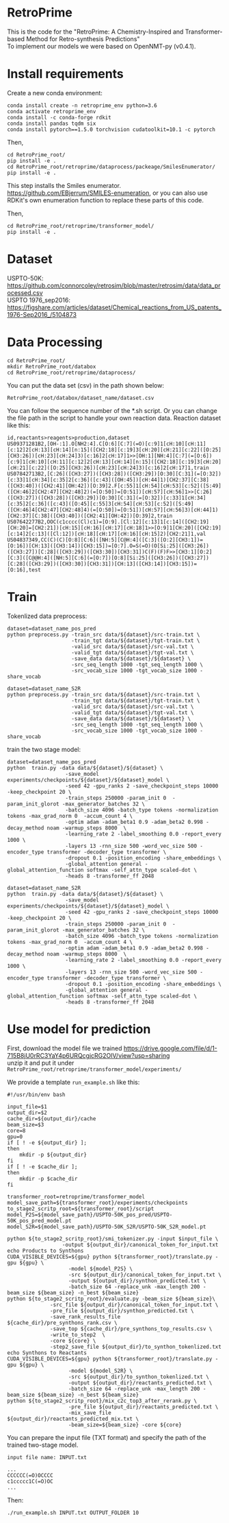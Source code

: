 # RetroPrime
This is the code for the "RetroPrime: A Chemistry-Inspired and Transformer-based Method for Retro-synthesis Predictions" \
To implement our models we were based on OpenNMT-py (v0.4.1).
# Install requirements
Create a new conda environment:
```
conda install create -n retroprime_env python=3.6
conda activate retroprime_env
conda install -c conda-forge rdkit
conda install pandas tqdm six
conda install pytorch==1.5.0 torchvision cudatoolkit=10.1 -c pytorch
```
Then,
```
cd RetroPrime_root/
pip install -e .
cd RetroPrime_root/retroprime/dataprocess/packeage/SmilesEnumerator/
pip install -e .
```
This step installs the Smiles enumerator. https://github.com/EBjerrum/SMILES-enumeration, or you can also use RDKit's own enumeration function to replace these parts of this code.

Then,
```
cd RetroPrime_root/retroprime/transformer_model/
pip install -e .
```
# Dataset
USPTO-50K: https://github.com/connorcoley/retrosim/blob/master/retrosim/data/data_processed.csv  
USPTO 1976_sep2016: https://figshare.com/articles/dataset/Chemical_reactions_from_US_patents_1976-Sep2016_/5104873
# Data Processing
```
cd RetroPrime_root/
mkdir RetroPrime_root/databox
cd RetroPrime_root/retroprime/dataprocess/
```
You can put the data set (csv) in the path shown below:
```
RetroPrime_root/databox/dataset_name/dataset.csv
```
You can follow the sequence number of the *.sh script. Or you can change the file path in the script to handle your own reaction data. Reaction dataset like this:
```
id,reactants>reagents>production,dataset
US09371281B2,[OH-:1].O[NH2:4].C[O:6][C:7](=O)[c:9]1[cH:10][cH:11][c:12]2[cH:13][cH:14][n:15]([CH2:18][c:19]3[cH:20][cH:21][c:22]([O:25][CH3:26])[cH:23][cH:24]3)[c:16]2[cH:17]1>>[OH:1][NH:4][C:7](=[O:6])[c:9]1[cH:10][cH:11][c:12]2[cH:13][cH:14][n:15]([CH2:18][c:19]3[cH:20][cH:21][c:22]([O:25][CH3:26])[cH:23][cH:24]3)[c:16]2[cH:17]1,train
US07842713B2,[C:26]([CH3:27])([CH3:28])([CH3:29])[O:30][C:31](=[O:32])[c:33]1[cH:34][c:35]2[c:36]([c:43]([OH:45])[cH:44]1)[CH2:37][C:38]([CH3:40])([CH2:41][OH:42])[O:39]2.F[c:55]1[cH:54][cH:53][c:52]([S:49]([CH:46]2[CH2:47][CH2:48]2)(=[O:50])=[O:51])[cH:57][cH:56]1>>[C:26]([CH3:27])([CH3:28])([CH3:29])[O:30][C:31](=[O:32])[c:33]1[cH:34][c:35]2[c:36]([c:43]([O:45][c:55]3[cH:54][cH:53][c:52]([S:49]([CH:46]4[CH2:47][CH2:48]4)(=[O:50])=[O:51])[cH:57][cH:56]3)[cH:44]1)[CH2:37][C:38]([CH3:40])([CH2:41][OH:42])[O:39]2,train
US07642277B2,OOC(c1cccc(Cl)c1)=[O:9].[Cl:12][c:13]1[c:14]([CH2:19][CH:20]=[CH2:21])[cH:15][cH:16][cH:17][cH:18]1>>[O:9]1[CH:20]([CH2:19][c:14]2[c:13]([Cl:12])[cH:18][cH:17][cH:16][cH:15]2)[CH2:21]1,val
US04837349,CC(C)(C)[O:8][C:6]([NH:5][C@H:4]([C:3]([O:2][CH3:1])=[O:16])[CH:13]([CH3:14])[CH3:15])=[O:7].O=S(=O)(O[Si:25]([CH3:26])([CH3:27])[C:28]([CH3:29])([CH3:30])[CH3:31])C(F)(F)F>>[CH3:1][O:2][C:3]([C@@H:4]([NH:5][C:6](=[O:7])[O:8][Si:25]([CH3:26])([CH3:27])[C:28]([CH3:29])([CH3:30])[CH3:31])[CH:13]([CH3:14])[CH3:15])=[O:16],test
```
# Train
Tokenlized data preprocess:
```
dataset=dataset_name_pos_pred
python preprocess.py -train_src data/${dataset}/src-train.txt \
                     -train_tgt data/${dataset}/tgt-train.txt \
                     -valid_src data/${dataset}/src-val.txt \
                     -valid_tgt data/${dataset}/tgt-val.txt \
                     -save_data data/${dataset}/${dataset} \
                     -src_seq_length 1000 -tgt_seq_length 1000 \
                     -src_vocab_size 1000 -tgt_vocab_size 1000 -share_vocab

dataset=dataset_name_S2R
python preprocess.py -train_src data/${dataset}/src-train.txt \
                     -train_tgt data/${dataset}/tgt-train.txt \
                     -valid_src data/${dataset}/src-val.txt \
                     -valid_tgt data/${dataset}/tgt-val.txt \
                     -save_data data/${dataset}/${dataset} \
                     -src_seq_length 1000 -tgt_seq_length 1000 \
                     -src_vocab_size 1000 -tgt_vocab_size 1000 -share_vocab
```
train the two stage model:
```
dataset=dataset_name_pos_pred
python  train.py -data data/${dataset}/${dataset} \
                   -save_model experiments/checkpoints/${dataset}/${dataset}_model \
                   -seed 42 -gpu_ranks 2 -save_checkpoint_steps 10000 -keep_checkpoint 20 \
                   -train_steps 250000 -param_init 0  -param_init_glorot -max_generator_batches 32 \
                   -batch_size 4096 -batch_type tokens -normalization tokens -max_grad_norm 0  -accum_count 4 \
                   -optim adam -adam_beta1 0.9 -adam_beta2 0.998 -decay_method noam -warmup_steps 8000  \
                   -learning_rate 2 -label_smoothing 0.0 -report_every 1000 \
                   -layers 13 -rnn_size 500 -word_vec_size 500 -encoder_type transformer -decoder_type transformer \
                   -dropout 0.1 -position_encoding -share_embeddings \
                   -global_attention general -global_attention_function softmax -self_attn_type scaled-dot \
                   -heads 8 -transformer_ff 2048

dataset=dataset_name_S2R
python  train.py -data data/${dataset}/${dataset} \
                   -save_model experiments/checkpoints/${dataset}/${dataset}_model \
                   -seed 42 -gpu_ranks 2 -save_checkpoint_steps 10000 -keep_checkpoint 20 \
                   -train_steps 250000 -param_init 0  -param_init_glorot -max_generator_batches 32 \
                   -batch_size 4096 -batch_type tokens -normalization tokens -max_grad_norm 0  -accum_count 4 \
                   -optim adam -adam_beta1 0.9 -adam_beta2 0.998 -decay_method noam -warmup_steps 8000  \
                   -learning_rate 2 -label_smoothing 0.0 -report_every 1000 \
                   -layers 13 -rnn_size 500 -word_vec_size 500 -encoder_type transformer -decoder_type transformer \
                   -dropout 0.1 -position_encoding -share_embeddings \
                   -global_attention general -global_attention_function softmax -self_attn_type scaled-dot \
                   -heads 8 -transformer_ff 2048                   
```

# Use model for prediction
First, download the model file we trained https://drive.google.com/file/d/1-715B8jU0rRC3YaY4p6URQcgjcRG2OlV/view?usp=sharing  
unzip it and put it under ```RetroPrime_root/retroprime/transformer_model/experiments/```
 
We provide a template ```run_example.sh``` like this:
```
#!/usr/bin/env bash

input_file=$1
output_dir=$2
cache_dir=${output_dir}/cache
beam_size=$3
core=8
gpu=0
if [ ! -e ${output_dir} ];
then
    mkdir -p ${output_dir}
fi
if [ ! -e $cache_dir ];
then
    mkdir -p $cache_dir
fi

transformer_root=retroprime/transformer_model
model_save_path=${transformer_root}/experiments/checkpoints
to_stage2_scritp_root=${transformer_root}/script
model_P2S=${model_save_path}/USPTO-50K_pos_pred/USPTO-50K_pos_pred_model.pt
model_S2R=${model_save_path}/USPTO-50K_S2R/USPTO-50K_S2R_model.pt

python ${to_stage2_scritp_root}/smi_tokenizer.py -input $input_file \
                  -output ${output_dir}/canonical_token_for_input.txt
echo Products to Synthons
CUDA_VISIBLE_DEVICES=${gpu} python ${transformer_root}/translate.py -gpu ${gpu} \
                    -model ${model_P2S} \
                    -src ${output_dir}/canonical_token_for_input.txt \
                    -output ${output_dir}/synthon_predicted.txt \
                    -batch_size 64 -replace_unk -max_length 200 -beam_size ${beam_size} -n_best ${beam_size}
python ${to_stage2_scritp_root}/evaluate.py -beam_size ${beam_size}\
		      -src_file ${output_dir}/canonical_token_for_input.txt \
		      -pre_file ${output_dir}/synthon_predicted.txt \
		      -save_rank_results_file ${cache_dir}/pre_synthons_rank.csv \
		      -save_top ${cache_dir}/pre_synthons_top_results.csv \
		      -write_to_step2  \
		      -core ${core} \
		      -step2_save_file ${output_dir}/to_synthon_tokenlized.txt
echo Synthons to Reactants
CUDA_VISIBLE_DEVICES=${gpu} python ${transformer_root}/translate.py -gpu ${gpu} \
                    -model ${model_S2R} \
                    -src ${output_dir}/to_synthon_tokenlized.txt \
                    -output ${output_dir}/reactants_predicted.txt \
                    -batch_size 64 -replace_unk -max_length 200 -beam_size ${beam_size} -n_best ${beam_size}
python ${to_stage2_scritp_root}/mix_c2c_top3_after_rerank.py \
                    -pre_file ${output_dir}/reactants_predicted.txt \
                    -mix_save_file  ${output_dir}/reactants_predicted_mix.txt \
                    -beam_size=${beam_size} -core ${core}
```

You can prepare the input file (TXT format) and specify the path of the trained two-stage model.
```
input file name: INPUT.txt

...
CCCCCC(=O)OCCCC
c1ccccc1C(=O)OC
...
```
Then:
```
./run_example.sh INPUT.txt OUTPUT_FOLDER 10
```





